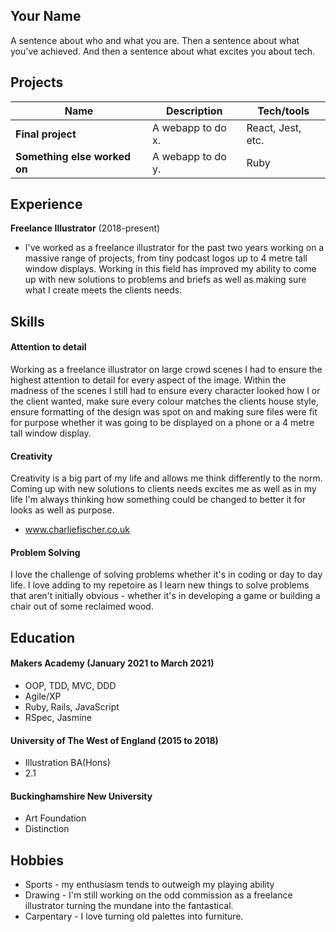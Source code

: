 ## Your Name

A sentence about who and what you are. Then a sentence about what you've achieved. And then a sentence about what excites you about tech.

## Projects

| Name                         | Description       | Tech/tools        |
| ---------------------------- | ----------------- | ----------------- |
| **Final project**            | A webapp to do x. | React, Jest, etc. |
| **Something else worked on** | A webapp to do y. | Ruby              |

## Experience

**Freelance Illustrator** (2018-present)  

- I've worked as a freelance illustrator for the past two years working on a massive range of projects, from tiny podcast logos up to 4 metre tall window displays. Working in this field has improved my ability to come up with new solutions to problems and briefs as well as making sure what I create meets the clients needs. 

## Skills

#### Attention to detail

Working as a freelance illustrator on large crowd scenes I had to ensure the highest attention to detail for every aspect of the image. Within the madness of the scenes I still had to ensure every character looked how I or the client wanted, make sure every colour matches the clients house style, ensure formatting of the design was spot on and making sure files were fit for purpose whether it was going to be displayed on a phone or a 4 metre tall window display. 

#### Creativity

Creativity is a big part of my life and allows me think differently to the norm. Coming up with new solutions to clients needs excites me as well as in my life I'm always thinking how something could be changed to better it for looks as well as purpose. 

- www.charliefischer.co.uk

#### Problem Solving

I love the challenge of solving problems whether it's in coding or day to day life. I love adding to my repetoire as I learn new things to solve problems that aren't initially obvious - whether it's in developing a game or building a chair out of some reclaimed wood. 


## Education

#### Makers Academy (January 2021 to March 2021)

- OOP, TDD, MVC, DDD
- Agile/XP
- Ruby, Rails, JavaScript
- RSpec, Jasmine

#### University of The West of England (2015 to 2018)

- Illustration BA(Hons)
- 2.1

#### Buckinghamshire New University

- Art Foundation
- Distinction

## Hobbies

- Sports - my enthusiasm tends to outweigh my playing ability
- Drawing - I'm still working on the odd commission as a freelance illustrator turning the mundane into the fantastical. 
- Carpentary - I love turning old palettes into furniture. 

